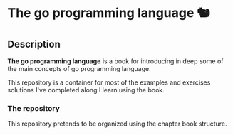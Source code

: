 # The go programming language 🐿

## Description

__The go programming language__ is a book for introducing in deep some of the main concepts of go programming language. 

This repository is a container for most of the examples and exercises solutions I've completed along I learn using the book. 

### The repository

This repository pretends to be organized using the chapter book structure. 
